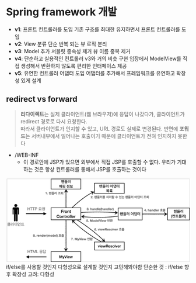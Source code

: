
# Spring framework 개발
- <b>v1</b>: 프론트 컨트롤러를 도입
기존 구조를 최대한 유지하면서 프론트 컨트롤러를 도입
- <b>v2</b>: View 분류
단순 반복 되는 뷰 로직 분리
- <b>v3</b>: Model 추가
서블릿 종속성 제거
뷰 이름 중복 제거
- <b>v4</b>: 단순하고 실용적인 컨트롤러 
v3와 거의 비슷
구현 입장에서 ModelView를 직접 생성해서 반환하지 않도록 편리한 인터페이스 제공
- <b>v5</b>: 유연한 컨트롤러
어댑터 도입
어댑터를 추가해서 프레임워크를 유연하고 확장성 있게 설계

## redirect vs forward


> <strong>리다이렉트</strong>는 실제 클라이언트(웹 브라우저)에 응답이 나갔다가, 클라이언트가 redirect 경로로 다시 요청한다. 
<br>따라서 클라이언트가 인지할 수 있고, URL 경로도 실제로 변경된다. 반면에 <strong>포워드</strong>는 서버내부에서 일어나는 호출이기 때문에 클라이언트가 전혀 인지하지 못한다


- /WEB-INF<br>
    - 이 경로안에 JSP가 있으면 외부에서 직접 JSP를 호출할 수 없다. 우리가 기대하는 것은 항상 컨트롤러를 통해서 JSP를 호출하는 것이다


![MVC구조](/image/spring구현.png)
if/else를 사용할 것인지 다형성으로 설계할 것인지 고민해봐야함 
단순한 것 : if/else 
향후 확장성 고려: 다형성
